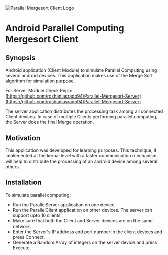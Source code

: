 ![Parallel Mergesort Client Logo](https://github.com/roshanlasrado94/Parallel-Mergesort-Client/blob/master/app/src/main/res/drawable/parallellogoclient1.png?raw=true)
# Android Parallel Computing Mergesort Client

## Synopsis
Android application (Client Module) to simulate Parallel Computing using several android devices. This application makes use of the Merge Sort algorithm for simulation purpose.

For Server Module Check Repo: [https://github.com/roshanlasrado94/Parallel-Mergesort-Server](https://github.com/roshanlasrado94/Parallel-Mergesort-Server)

The server application distributes the processing task among all connected Client devices. In case of multiple Clients performing parallel computing, the Server does the final Merge operation.

## Motivation
This application was developed for learning purposes. This technique, if implemented at the kernal level with a faster communication mechanism, will help to distribute the processing of an android device among several others.

## Installation
To simulate parallel computing:
* Run the ParallelServer application on one device.
* Run the ParallelClient application on other devices. The server can support upto 10 clients.
* Make sure that both the Client and Server devices are on the same network.
* Enter the Server's IP address and port number in the client devices and press Connect.
* Generate a Random Array of integers on the server device and press Execute.
